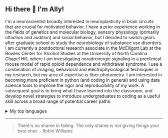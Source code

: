 ## Hi there 👋 I'm Ally!

I'm a neuroscientist broadly interested in neuroplasticity in brain circuits that are crucial for motivated behavior. I have a prior experience working in the fields of genetics and molecular biology, sensory physiology (primarily olfaction and audition) and social behavior, but I decided to switch gears after graduate school to study the neurobiology of substance use disorders. I am currently a postdoctoral research associate in the McElligott Lab at the Bowles Center for Alcohol Studies at the University of North Carolina Chapel Hill, where I am investigating noradrenergic signaling in a preclinical mouse model of rapid opioid dependence and withdrawal syndrome. I use a combination of imaging, behavioral and electrophysiological techniques in my research, but my area of expertise is fiber photometry. I am interested in becoming more proficient in python (and coding in general) and using data science tools to improve the rigor and reproducibility of my work. A subsequent goal is to bring what I have learned into the classroom, and develop novel strategies to introduce undergraduates to coding as a useful skill across a broad range of potential career paths. 


<details>
<summary>My top languages</summary>
  
  
| Rank | Languages     |
|-----:|---------------|
|     1| MATLAB        |
|     2| Python        |
  
</details>


---
> There's no shame in failing. The only shame is not giving things your best shot. - Robin Williams
  
<!--
**anowlan/anowlan** is a ✨ _special_ ✨ repository because its `README.md` (this file) appears on your GitHub profile.

Here are some ideas to get you started:

- 🔭 I’m currently working on 
- 🌱 I’m currently learning ...
- 👯 I’m looking to collaborate on ...
- 🤔 I’m looking for help with ...
- 💬 Ask me about ...
- 📫 How to reach me: anowlan@email.unc.edu
- ⚡ Fun fact: ...
-->
